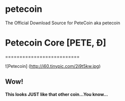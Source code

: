 # petecoin
The Official Download Source for PeteCoin aka petecoin
# Petecoin Core [PETE, Ð]
==========================

![Petecoin] (http://i60.tinypic.com/2i9t5kw.jpg)

## Wow!
#### This looks JUST like that other coin...You know...
